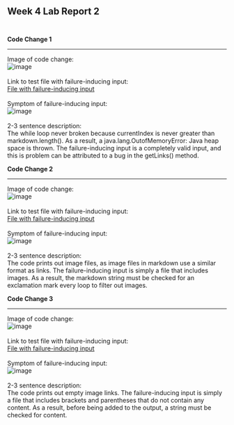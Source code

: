## Week 4 Lab Report 2 <br><br>

**Code Change 1**<br>

---

Image of code change:<br>
![image](https://user-images.githubusercontent.com/99768694/164589639-52785807-4a86-4219-8bae-ebb49c23b6d1.png)<br><br>
Link to test file with failure-inducing input:<br>
[File with failure-inducing input](https://github.com/brandonszeto/markdown-parser/blob/master/test-file.md)<br><br>
Symptom of failure-inducing input:<br>
![image](https://user-images.githubusercontent.com/99768694/164587751-d2097fbc-6660-40b0-b62c-2e8d9b4f02b8.png)<br><br>
2-3 sentence description:<br>
The while loop never broken because currentIndex is never greater than markdown.length(). As a result, 
a java.lang.OutofMemoryError: Java heap space is thrown. The failure-inducing input is a completely valid input,
and this is problem can be attributed to a bug in the getLinks() method.


**Code Change 2**<br>

---

Image of code change:<br>
![image](https://user-images.githubusercontent.com/99768694/164593333-d34c3bd7-24ca-4ca4-b067-fd607e37f5f9.png)<br><br>
Link to test file with failure-inducing input:<br>
[File with failure-inducing input](https://github.com/brandonszeto/markdown-parser/blob/master/test-file2.md)<br><br>
Symptom of failure-inducing input:<br>
![image](https://user-images.githubusercontent.com/99768694/164590738-c023587b-0e5d-4903-8299-30fbaa2a8d57.png)<br><br>
2-3 sentence description:<br>
The code prints out image files, as image files in markdown use a similar format as links. The  failure-inducing input
is simply a file that includes images. As a result, the markdown string must be checked for an exclamation mark every 
loop to filter out images.

**Code Change 3**<br>

---

Image of code change:<br>
![image](https://user-images.githubusercontent.com/99768694/164598145-e1e1007c-3948-47de-9369-4cbc4384cabc.png)<br><br>
Link to test file with failure-inducing input:<br>
[File with failure-inducing input](https://github.com/brandonszeto/markdown-parser/blob/master/test-file3.md)<br><br>
Symptom of failure-inducing input:<br>
![image](https://user-images.githubusercontent.com/99768694/164594235-11ddbd14-2ac0-4cc0-ae7d-60d797a53156.png)<br><br>
2-3 sentence description:<br>
The code prints out empty image links. The failure-inducing input is simply a file that includes brackets and
parentheses that do not contain any content. As a result, before being added to the output, a string must be checked
for content.
